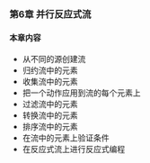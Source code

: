 ### 第6章 并行反应式流

#### 本章内容

+ 从不同的源创建流
+ 归约流中的元素
+ 收集流中的元素
+ 把一个动作应用到流的每个元素上
+ 过滤流中的元素
+ 转换流中的元素
+ 排序流中的元素
+ 在流中的元素上验证条件
+ 在反应式流上进行反应式编程

